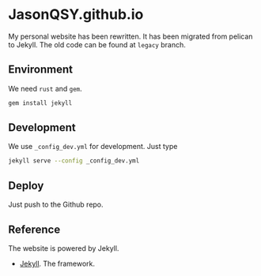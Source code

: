 # JasonQSY.github.io

My personal website has been rewritten. It has been migrated from pelican to Jekyll. The old code can be found at `legacy` branch.

## Environment

We need `rust` and `gem`.

```bash
gem install jekyll
```

## Development

We use `_config_dev.yml` for development. Just type

```bash
jekyll serve --config _config_dev.yml
```

## Deploy

Just push to the Github repo.

## Reference

The website is powered by Jekyll.

- [Jekyll](https://jekyllrb.com). The framework.
